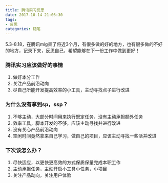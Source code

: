 ```yaml
---
title: 腾讯实习反思
date: 2017-10-14 21:05:30
tags:
- 反思
categories: 随笔
---
```


5.3-8.18，在腾讯mig呆了将近3个月，有很多做的好的地方，也有很多做的不好的地方，记录下来，反思自己，希望能够在下一份工作中做到更好！
<!--more-->

### 腾讯实习应该做好的事情
1. 做好本分工作
2. 关注产品前沿动向
3. 尽自己所能开发提高效率的小工具，主动寻找点子进行改进

### 为什么没有拿到sp，ssp？
1. 不够主动，大部分时间用来执行既定任务，没有主动承担额外任务
2. 效率工具，脚本开发的不够，应该主动寻找并进行改进
3. 没有关心产品前沿动向
4. 空闲时间竟然拿来自己学习，做自己的项目，应该主动寻找一些活并改进

### 下次该怎么办？
1. 尽快适应，以更快更高效的方式保质保量完成本职工作
2. 主动承担任务，主动开启小工具小任务，小项目
3. 关注产品动向，关注用户体验
